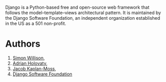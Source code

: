 Django is a Python-based free and open-source web framework that follows the model–template–views architectural pattern. It is maintained by the Django Software Foundation, an independent organization established in the US as a 501 non-profit.

# Authors
1. [Simon Willison](https://www.google.com/search?q=simon+willison&oq=Simon+Willison&aqs=chrome.0.35i39j0i512j0i20i263i512j0i512l3j0i22i30l4.487j0j9&sourceid=chrome&ie=UTF-8), 
2. [Adrian Holovaty](https://www.google.com/search?q=adrian+holovaty&oq=Adrian+Holovaty&aqs=chrome.0.35i39j0i20i263i512j0i512l3j0i22i30l2.430j0j9&sourceid=chrome&ie=UTF-8), 
3. [Jacob Kaplan-Moss](https://www.google.com/search?q=Jacob+Kaplan-Moss&oq=Jacob+Kaplan-Moss&aqs=chrome..69i57.395j0j9&sourceid=chrome&ie=UTF-8), 
4. [Django Software Foundation](https://www.djangoproject.com/foundation/)